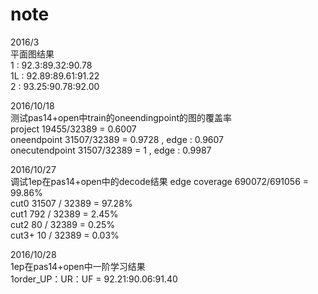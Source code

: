 # note
2016/3  
平面图结果  
1  : 92.3:89.32:90.78  
1L : 92.89:89.61:91.22   
2  : 93.25:90.78:92.00  

2016/10/18  
测试pas14+open中train的oneendingpoint的图的覆盖率  
project 19455/32389 = 0.6007  
oneendpoint 31507/32389 = 0.9728 , edge : 0.9607  
onecutendpoint 31507/32389 = 1 , edge : 0.9987

2016/10/27  
调试1ep在pas14+open中的decode结果
edge coverage 690072/691056 = 99.86%  
cut0 31507 / 32389 = 97.28%  
cut1 792 / 32389 = 2.45%  
cut2 80 / 32389 = 0.25%  
cut3+ 10 / 32389 = 0.03%  

2016/10/28  
1ep在pas14+open中一阶学习结果  
1order_UP：UR：UF = 92.21:90.06:91.40  

